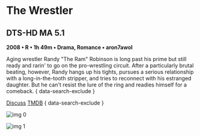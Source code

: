 # The Wrestler

## DTS-HD MA 5.1

**2008 • R • 1h 49m • Drama, Romance • aron7awol**

Aging wrestler Randy "The Ram" Robinson is long past his prime but still ready and rarin' to go on the pro-wrestling circuit. After a particularly brutal beating, however, Randy hangs up his tights, pursues a serious relationship with a long-in-the-tooth stripper, and tries to reconnect with his estranged daughter. But he can't resist the lure of the ring and readies himself for a comeback.
{ data-search-exclude }

[Discuss](https://www.avsforum.com/threads/bass-eq-for-filtered-movies.2995212/post-59254338)  [TMDB](https://www.themoviedb.org/movie/12163)
{ data-search-exclude }

![img 0](https://i.imgur.com/f1nHVfK.jpg)

![img 1](https://i.imgur.com/4nLwXWl.png)

